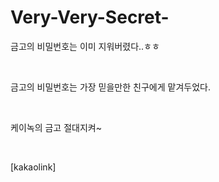 # Very-Very-Secret-


금고의 비밀번호는 이미 지워버렸다..ㅎㅎ

<br>

금고의 비밀번호는 가장 믿을만한 친구에게 맡겨두었다.

<br>

케이녹의 금고 절대지켜~

<br>

[kakaolink]
